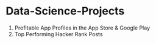 # Data-Science-Projects
1. Profitable App Profiles in the App Store & Google Play
2. Top Performing Hacker Rank Posts
